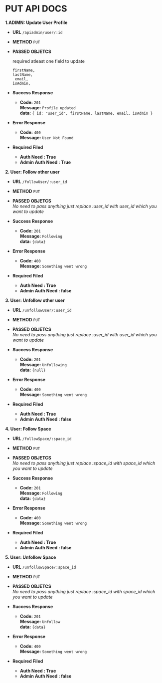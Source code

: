 # PUT API DOCS
**1.ADIMN: Update User Profile**
* **URL**
    `/apiadmin/user/:id`

* **METHOD**
    `PUT`

* **PASSED OBJETCS** <br />

    required atleast one field to update

    `firstName,` <br />
    `lastName,` <br />
    ` email,` <br />
    `isAdmin,`

* **Success Response**<br />
    * **Code:** `201` <br />
      **Message:** `Profile updated` <br />
      **data:** `{ id: "user_id", firstName, lastName, email, isAdmin }`

* **Error Response**
    * **Code:** `400` <br />
      **Message:** `User Not Found` <br />

* **Required Filed**
     * **Auth Need : True**
    * **Admin Auth Need : True**

**2. User: Follow other user**
* **URL**
    `/followUser/:user_id`

* **METHOD**
    `PUT`

* **PASSED OBJETCS** <br />
    *No need to pass anything just replace :user_id with user_id which you want to update*

* **Success Response**<br />
    * **Code:** `201` <br />
      **Message:** `Following` <br />
      **data:** `{data}`

* **Error Response**
    * **Code:** `400` <br />
      **Message:** `Something went wrong` <br />

* **Required Filed**
     * **Auth Need : True**
    * **Admin Auth Need : false**

**3. User: Unfollow other user**
* **URL**
    `/unfollowUser/:user_id`

* **METHOD**
    `PUT`

* **PASSED OBJETCS** <br />
    *No need to pass anything just replace :user_id with user_id which you want to update*

* **Success Response**<br />
    * **Code:** `201` <br />
      **Message:** `Unfollowing` <br />
      **data:** `{null}`

* **Error Response**
    * **Code:** `400` <br />
      **Message:** `Something went wrong` <br />

* **Required Filed**
     * **Auth Need : True**
    * **Admin Auth Need : false**

**4. User: Follow Space**
* **URL**
    `/followSpace/:space_id`

* **METHOD**
    `PUT`

* **PASSED OBJETCS** <br />
    *No need to pass anything just replace :space_id with space_id which you want to update*

* **Success Response**<br />
    * **Code:** `201` <br />
      **Message:** `Following` <br />
      **data:** `{data}`

* **Error Response**
    * **Code:** `400` <br />
      **Message:** `Something went wrong` <br />

* **Required Filed**
     * **Auth Need : True**
    * **Admin Auth Need : false**


**5. User: Unfollow Space**
* **URL**
    `/unfollowSpace/:space_id`

* **METHOD**
    `PUT`

* **PASSED OBJETCS** <br />
    *No need to pass anything just replace :space_id with space_id which you want to update*

* **Success Response**<br />
    * **Code:** `201` <br />
      **Message:** `Unfollow` <br />
      **data:** `{data}`

* **Error Response**
    * **Code:** `400` <br />
      **Message:** `Something went wrong` <br />

* **Required Filed**
     * **Auth Need : True**
    * **Admin Auth Need : false**